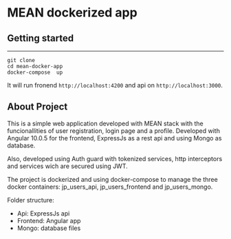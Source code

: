 # MEAN dockerized app

## Getting started
****

  ```
  git clone 
  cd mean-docker-app
  docker-compose  up
  ```

  It will run fronend `http://localhost:4200`  and api on `http://localhost:3000`.

## About Project

This is a simple web application developed with MEAN stack with the funcionallities of user registration, login page and a profile. Developed with Angular 10.0.5 for the frontend, ExpressJs as a rest api and using Mongo as database.

Also, developed using Auth guard with tokenized services, http interceptors and services wich are secured using JWT.

The project is dockerized and using docker-compose to manage the three docker containers: jp_users_api, jp_users_frontend and jp_users_mongo.

Folder structure:
- Api: ExpressJs api
- Frontend: Angular app
- Mongo: database files
